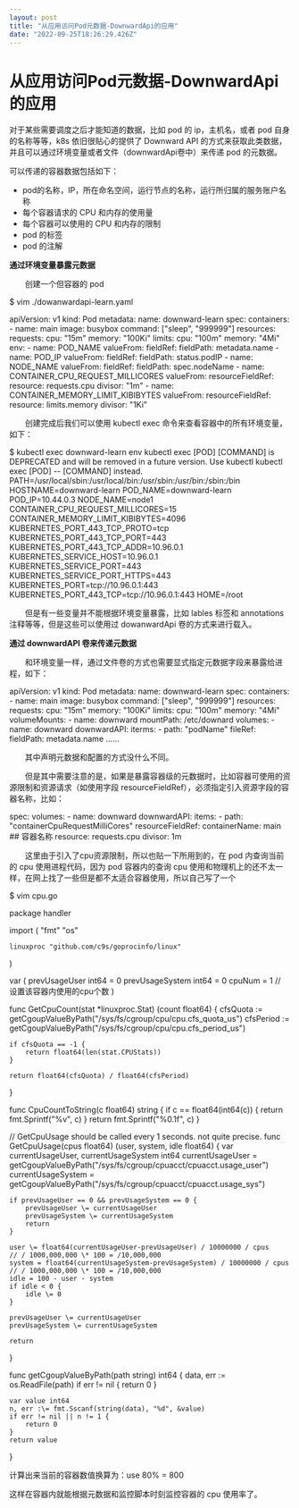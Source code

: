 ```yaml
---
layout: post
title: "从应用访问Pod元数据-DownwardApi的应用"
date: "2022-09-25T18:26:29.426Z"
---
```

从应用访问Pod元数据-DownwardApi的应用
==========================

对于某些需要调度之后才能知道的数据，比如 pod 的 ip，主机名，或者 pod 自身的名称等等，k8s 依旧很贴心的提供了 Downward API 的方式来获取此类数据，并且可以通过环境变量或者文件（downwardApi卷中）来传递 pod 的元数据。

可以传递的容器数据包括如下：

*   pod的名称，IP，所在命名空间，运行节点的名称，运行所归属的服务账户名称
*   每个容器请求的 CPU 和内存的使用量
*   每个容器可以使用的 CPU 和内存的限制
*   pod 的标签
*   pod 的注解

**通过环境变量暴露元数据**

　　创建一个但容器的 pod

$ vim ./dowanwardapi-learn.yaml

apiVersion: v1
kind: Pod
metadata:
  name: downward\-learn
spec:
  containers:
  \- name: main
    image: busybox
    command: \["sleep", "999999"\]
    resources:
      requests:
        cpu: "15m"
        memory: "100Ki"
      limits:
        cpu: "100m"
        memory: "4Mi"
    env:
    \- name: POD\_NAME
      valueFrom:
        fieldRef:
          fieldPath: metadata.name
    \- name: POD\_IP
      valueFrom:
        fieldRef:
          fieldPath: status.podIP
    \- name: NODE\_NAME
      valueFrom:
        fieldRef:
          fieldPath: spec.nodeName
    \- name: CONTAINER\_CPU\_REQUEST\_MILLICORES
      valueFrom:
        resourceFieldRef:
          resource: requests.cpu
          divisor: "1m"
    - name: CONTAINER\_MEMORY\_LIMIT\_KIBIBYTES
      valueFrom:
        resourceFieldRef:
          resource: limits.memory
          divisor: "1Ki"

　　创建完成后我们可以使用 kubectl exec 命令来查看容器中的所有环境变量，如下：

$ kubectl exec downward-learn env
kubectl exec \[POD\] \[COMMAND\] is DEPRECATED and will be removed in a future version. Use kubectl kubectl exec \[POD\] -- \[COMMAND\] instead.
PATH\=/usr/local/sbin:/usr/local/bin:/usr/sbin:/usr/bin:/sbin:/bin
HOSTNAME\=downward-learn
POD\_NAME\=downward-learn
POD\_IP\=10.44.0.3
NODE\_NAME\=node1
CONTAINER\_CPU\_REQUEST\_MILLICORES\=15
CONTAINER\_MEMORY\_LIMIT\_KIBIBYTES\=4096
KUBERNETES\_PORT\_443\_TCP\_PROTO\=tcp
KUBERNETES\_PORT\_443\_TCP\_PORT\=443
KUBERNETES\_PORT\_443\_TCP\_ADDR\=10.96.0.1
KUBERNETES\_SERVICE\_HOST\=10.96.0.1
KUBERNETES\_SERVICE\_PORT\=443
KUBERNETES\_SERVICE\_PORT\_HTTPS\=443
KUBERNETES\_PORT\=tcp://10.96.0.1:443
KUBERNETES\_PORT\_443\_TCP=tcp://10.96.0.1:443
HOME=/root

　　但是有一些变量并不能根据环境变量暴露，比如 lables 标签和 annotations 注释等等，但是这些可以使用过 dowanwardApi 卷的方式来进行载入。

**通过 downwardAPI 卷来传递元数据**

　　和环境变量一样，通过文件卷的方式也需要显式指定元数据字段来暴露给进程，如下：

apiVersion: v1
kind: Pod
metadata:
  name: downward\-learn
spec:
  containers:
  \- name: main
    image: busybox
    command: \["sleep", "999999"\]
    resources:
      requests:
        cpu: "15m"
        memory: "100Ki"
      limits:
        cpu: "100m"
        memory: "4Mi"
    volumeMounts:
    \- name: downward
      mountPath: /etc/downard
  volumes:
  \- name: downward
    downwardAPI:
      iterms:
      \- path: "podName"
        fileRef:
          fieldPath: metadata.name
......    

　　其中声明元数据和配置的方式没什么不同。

　　但是其中需要注意的是，如果是暴露容器级的元数据时，比如容器可使用的资源限制和资源请求（如使用字段 resourceFieldRef），必须指定引入资源字段的容器名称，比如：

spec:
  volumes:
  \- name: downward
    downwardAPI:
      items:
      \- path: "containerCpuRequestMilliCores"
        resourceFieldRef: 
          containerName: main      ## 容器名称
          resource: requests.cpu
          divisor: 1m

　　这里由于引入了cpu资源限制，所以也贴一下所用到的，在 pod 内查询当前的 cpu 使用进程代码，因为 pod 容器内的查询 cpu 使用和物理机上的还不太一样，在网上找了一些但是都不太适合容器使用，所以自己写了一个

$ vim cpu.go  
  
package handler

import (
    "fmt"
    "os"

    linuxproc "github.com/c9s/goprocinfo/linux"
)

var (
    prevUsageUser   int64 \= 0
    prevUsageSystem int64 \= 0
    cpuNum \= 1    // 设置该容器内使用的cpu个数
)

func GetCpuCount(stat \*linuxproc.Stat) (count float64) {
    cfsQuota :\= getCgoupValueByPath("/sys/fs/cgroup/cpu/cpu.cfs\_quota\_us")
    cfsPeriod :\= getCgoupValueByPath("/sys/fs/cgroup/cpu/cpu.cfs\_period\_us")

    if cfsQuota == -1 {
        return float64(len(stat.CPUStats))
    }

    return float64(cfsQuota) / float64(cfsPeriod)
}

func CpuCountToString(c float64) string {
    if c == float64(int64(c)) {
        return fmt.Sprintf("%v", c)
    }
    return fmt.Sprintf("%0.1f", c)
}

// GetCpuUsage should be called every 1 seconds. not quite precise.
func GetCpuUsage(cpus float64) (user, system, idle float64) {
    var currentUsageUser, currentUsageSystem int64
    currentUsageUser \= getCgoupValueByPath("/sys/fs/cgroup/cpuacct/cpuacct.usage\_user")
    currentUsageSystem \= getCgoupValueByPath("/sys/fs/cgroup/cpuacct/cpuacct.usage\_sys")

    if prevUsageUser == 0 && prevUsageSystem == 0 {
        prevUsageUser \= currentUsageUser
        prevUsageSystem \= currentUsageSystem
        return
    }

    user \= float64(currentUsageUser-prevUsageUser) / 10000000 / cpus       // / 1000,000,000 \* 100 = /10,000,000
    system = float64(currentUsageSystem-prevUsageSystem) / 10000000 / cpus // / 1000,000,000 \* 100 = /10,000,000
    idle = 100 - user - system
    if idle < 0 {
        idle \= 0
    }

    prevUsageUser \= currentUsageUser
    prevUsageSystem \= currentUsageSystem

    return
}

func getCgoupValueByPath(path string) int64 {
    data, err :\= os.ReadFile(path)
    if err != nil {
        return 0
    }

    var value int64
    n, err :\= fmt.Sscanf(string(data), "%d", &value)
    if err != nil || n != 1 {
        return 0
    }
    return value
}

计算出来当前的容器数值换算为：use 80% = 800

这样在容器内就能根据元数据和监控脚本时刻监控容器的 cpu 使用率了。